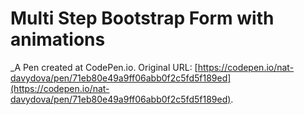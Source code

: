 # Multi Step Bootstrap Form with animations
 _A Pen created at CodePen.io. Original URL: [https://codepen.io/nat-davydova/pen/71eb80e49a9ff06abb0f2c5fd5f189ed](https://codepen.io/nat-davydova/pen/71eb80e49a9ff06abb0f2c5fd5f189ed).

 